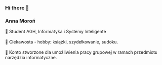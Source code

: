 ### Hi there 👋
### Anna Moroń
🦈 Student AGH, Informatyka i Systemy Inteligente <br>
<br>
🦈 Ciekawosta - hobby: książki, szydełkowanie, sudoku. <br>
 <br>
🦈 Konto stworzone dla umożliwienia pracy grupowej w ramach przedmiotu narzędzia informatyczne.

